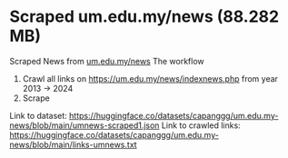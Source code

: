 
# Scraped um.edu.my/news (88.282 MB)

Scraped News from [um.edu.my/news](https://um.edu.my/news/indexnews.php)
The workflow

1. Crawl all links on https://um.edu.my/news/indexnews.php from year 2013 -> 2024
2. Scrape

Link to dataset: https://huggingface.co/datasets/capanggg/um.edu.my-news/blob/main/umnews-scraped1.json
Link to crawled links: https://huggingface.co/datasets/capanggg/um.edu.my-news/blob/main/links-umnews.txt
